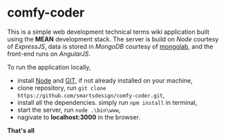# comfy-coder

This is a simple web development technical terms wiki application built using the **MEAN** development stack. The server is build on *Node* courtesy of *ExpressJS*, data is stored in *MongoDB* courtesy of [mongolab](https://mongolab.com), and the front-end runs on *AngularJS*.

To run the application locally, 
* install [Node](https://nodejs.org/download/) and [GIT](https://git-scm.com/downloads), if not already installed on your machine,
* clone repository, run `git clone https://github.com/smartsdesign/comfy-coder.git`, 
* install all the dependencies. simply run `npm install` in terminal,
* start the server, run `node .\bin\www`,
* nagivate to **localhost:3000** in the browser.

**That's all**
